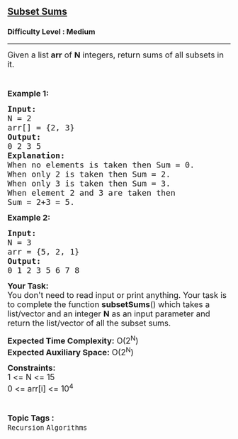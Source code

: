 <h2><a href="https://www.geeksforgeeks.org/problems/subset-sums2234/0">Subset Sums</a></h2><h3>Difficulty Level : Medium</h3><hr><div class="problems_problem_content__Xm_eO"><div class="entry-content">
<p><span style="font-size: 18px;">Given a&nbsp;list <strong>arr</strong>&nbsp;of <strong>N</strong> integers, return sums of all subsets in it.</span></p>
<p>&nbsp;</p>
<p><strong><span style="font-size: 18px;">Example 1:</span></strong></p>
<pre><span style="font-size: 18px;"><strong>Input:</strong>
N = 2
arr[] = {2, 3}</span>
<span style="font-size: 18px;"><strong>Output:</strong>
0 2 3 5</span>
<span style="font-size: 18px;"><strong>Explanation:</strong>
When no elements is taken then Sum = 0.
When only 2 is taken then Sum = 2.
When only 3 is taken then Sum = 3.
When element 2 and 3 are taken then 
Sum = 2+3 = 5.</span></pre>
<p><strong><span style="font-size: 18px;">Example 2:</span></strong></p>
<pre><span style="font-size: 18px;"><strong>Input:</strong>
N = 3
arr = {5, 2, 1}</span>
<span style="font-size: 18px;"><strong>Output:</strong>
0 1 2 3 5 6 7 8</span>
</pre>
<p><span style="font-size: 18px;"><strong>Your Task:</strong>&nbsp;&nbsp;<br>You don't need to read input or print anything. Your task is to complete the function&nbsp;<strong>subsetSums</strong>()&nbsp;which takes a list/vector and an integer <strong>N</strong> as an input parameter and return the list/vector of all the subset sums.</span></p>
<p><span style="font-size: 18px;"><strong>Expected Time Complexity:</strong>&nbsp;O(2<sup>N</sup>)<br><strong>Expected Auxiliary Space:</strong>&nbsp;O(2<sup>N</sup>)</span></p>
<p><span style="font-size: 18px;"><strong>Constraints:</strong><br>1 &lt;= N &lt;= 15<br>0 &lt;= arr[i] &lt;= 10<sup>4</sup></span></p>
</div></div><br><p><span style=font-size:18px><strong>Topic Tags : </strong><br><code>Recursion</code>&nbsp;<code>Algorithms</code>&nbsp;